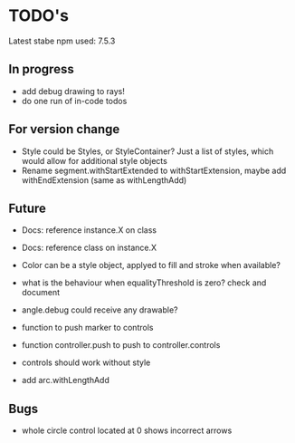TODO's
======

Latest stabe npm used: 7.5.3

In progress
-----------
+ add debug drawing to rays!
+ do one run of in-code todos


For version change
------------------
+ Style could be Styles, or StyleContainer? Just a list of styles, which would allow for additional style objects
+ Rename segment.withStartExtended to withStartExtension, maybe add withEndExtension (same as withLengthAdd)


Future
------
+ Docs: reference instance.X on class
+ Docs: reference class on instance.X

+ Color can be a style object, applyed to fill and stroke when available?

+ what is the behaviour when equalityThreshold is zero? check and document

+ angle.debug could receive any drawable?

+ function to push marker to controls
+ function controller.push to push to controller.controls
+ controls should work without style
+ add arc.withLengthAdd

Bugs
----
+ whole circle control located at 0 shows incorrect arrows

